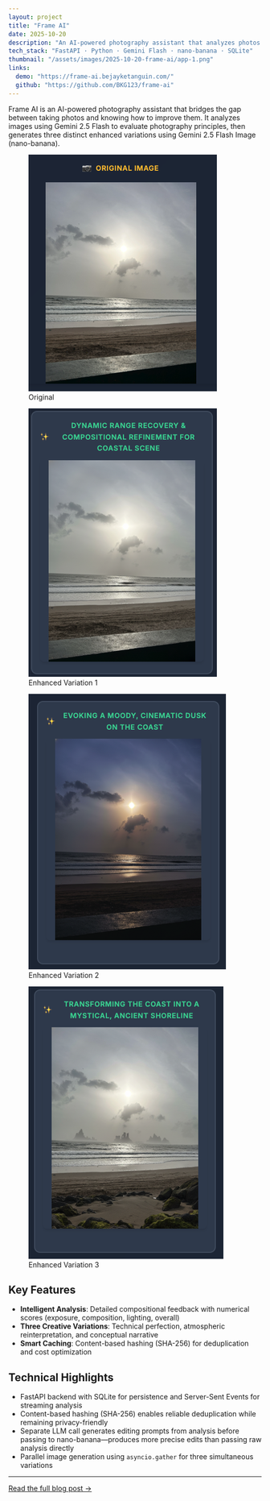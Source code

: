 ```yaml
---
layout: project
title: "Frame AI"
date: 2025-10-20
description: "An AI-powered photography assistant that analyzes photos and suggests enhancements using vision LLMs and nano-banana image generation."
tech_stack: "FastAPI · Python · Gemini Flash · nano-banana · SQLite"
thumbnail: "/assets/images/2025-10-20-frame-ai/app-1.png"
links:
  demo: "https://frame-ai.bejayketanguin.com/"
  github: "https://github.com/BKG123/frame-ai"
---
```


Frame AI is an AI-powered photography assistant that bridges the gap between taking photos and knowing how to improve them. It analyzes images using Gemini 2.5 Flash to evaluate photography principles, then generates three distinct enhanced variations using Gemini 2.5 Flash Image (nano-banana).

<div class="image-grid">
  <figure>
    <img src="/assets/images/2025-10-20-frame-ai/og_image.png" alt="Original photo">
    <figcaption>Original</figcaption>
  </figure>
  <figure>
    <img src="/assets/images/2025-10-20-frame-ai/var1.png" alt="Enhanced variation 1">
    <figcaption>Enhanced Variation 1</figcaption>
  </figure>
  <figure>
    <img src="/assets/images/2025-10-20-frame-ai/var2.png" alt="Enhanced variation 2">
    <figcaption>Enhanced Variation 2</figcaption>
  </figure>
  <figure>
    <img src="/assets/images/2025-10-20-frame-ai/var3.png" alt="Enhanced variation 3">
    <figcaption>Enhanced Variation 3</figcaption>
  </figure>
</div>

## Key Features

- **Intelligent Analysis**: Detailed compositional feedback with numerical scores (exposure, composition, lighting, overall)
- **Three Creative Variations**: Technical perfection, atmospheric reinterpretation, and conceptual narrative
- **Smart Caching**: Content-based hashing (SHA-256) for deduplication and cost optimization

## Technical Highlights

- FastAPI backend with SQLite for persistence and Server-Sent Events for streaming analysis
- Content-based hashing (SHA-256) enables reliable deduplication while remaining privacy-friendly
- Separate LLM call generates editing prompts from analysis before passing to nano-banana—produces more precise edits than passing raw analysis directly
- Parallel image generation using `asyncio.gather` for three simultaneous variations

---

[Read the full blog post →](/2025/10/20/frame-ai.html)
